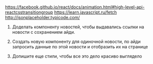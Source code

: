 https://facebook.github.io/react/docs/animation.html#high-level-api-reactcsstransitiongroup
https://learn.javascript.ru/fetch
http://jsonplaceholder.typicode.com/


1. Доделать компоненту новостей, чтобы выдавались ссылки на новости с сохранением айди. 

2. Создать новую компоненту для одиночной новости, по айди запросить данные по этой новости и отобразить их на странице

3. Допишите еще стили, чтобы все это дело красиво выглядело